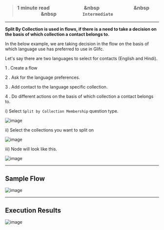 > ### **1 minute read &nbsp; &nbsp; &nbsp; &nbsp; &nbsp; &nbsp; &nbsp; &nbsp; &nbsp; &nbsp; &nbsp; &nbsp; &nbsp; &nbsp; &nbsp &nbsp; &nbsp; &nbsp; &nbsp; &nbsp; &nbsp; &nbsp; &nbsp; &nbsp; &nbsp; &nbsp; &nbsp; &nbsp; &nbsp; &nbsp &nbsp; &nbsp; &nbsp; &nbsp; &nbsp; &nbsp; &nbsp; &nbsp; &nbsp; &nbsp; &nbsp; &nbsp; &nbsp; &nbsp; &nbsp &nbsp; &nbsp; &nbsp; &nbsp; &nbsp; &nbsp; &nbsp; &nbsp; &nbsp; &nbsp; &nbsp;`Intermediate`**

___
**Split By Collection is used in flows, if there is a need to take a decision on the basis of which collection a contact belongs to.**

In the below example, we are taking decision in the flow on the basis of which language use has  preferred to use in Glifc.

Let&#39;s say there are two languages to select for contacts (English and Hindi).

1 .   Create a flow

2 .  Ask for the language preferences.

3 . Add contact to the language specific collection.

4 . Do different actions on the basis of which collection a contact belongs to.

i) Select `Split by Collection Membership`  question type.



![image](https://user-images.githubusercontent.com/32592458/220824217-321c5f5b-ac4b-4c64-91af-9f02250d0e42.png)



ii) Select the collections you want to split on

![image](https://user-images.githubusercontent.com/32592458/220824230-cdc3288a-bd38-41d5-a4c8-b8cd153ea856.png)



iii) Node will look like this.

![image](https://user-images.githubusercontent.com/32592458/220824238-2993cc5f-41b7-4488-83b5-aa7ad135d408.png)


___
## Sample Flow

![image](https://user-images.githubusercontent.com/32592458/220824248-f5042d1e-5dd6-4502-93cc-36a74e50c220.png)


___
## Execution Results

![image](https://user-images.githubusercontent.com/32592458/220824277-7901972c-ddc7-486c-89c2-176b0b9210d6.png)

